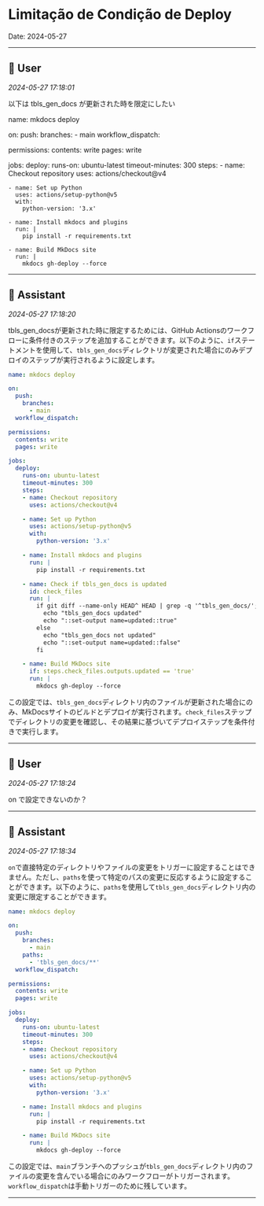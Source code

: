 # Limitação de Condição de Deploy

Date: 2024-05-27

---

## 👤 User
*2024-05-27 17:18:01*

以下は tbls_gen_docs が更新された時を限定にしたい

name: mkdocs deploy

on:
  push:
    branches:
      - main
  workflow_dispatch:

permissions:
  contents: write
  pages: write

jobs:
  deploy:
    runs-on: ubuntu-latest
    timeout-minutes: 300
    steps:
    - name: Checkout repository
      uses: actions/checkout@v4

    - name: Set up Python
      uses: actions/setup-python@v5
      with:
        python-version: '3.x'

    - name: Install mkdocs and plugins
      run: |
        pip install -r requirements.txt

    - name: Build MkDocs site
      run: |
        mkdocs gh-deploy --force

---

## 🤖 Assistant
*2024-05-27 17:18:20*

tbls_gen_docsが更新された時に限定するためには、GitHub Actionsのワークフローに条件付きのステップを追加することができます。以下のように、`if`ステートメントを使用して、`tbls_gen_docs`ディレクトリが変更された場合にのみデプロイのステップが実行されるように設定します。

```yaml
name: mkdocs deploy

on:
  push:
    branches:
      - main
  workflow_dispatch:

permissions:
  contents: write
  pages: write

jobs:
  deploy:
    runs-on: ubuntu-latest
    timeout-minutes: 300
    steps:
    - name: Checkout repository
      uses: actions/checkout@v4

    - name: Set up Python
      uses: actions/setup-python@v5
      with:
        python-version: '3.x'

    - name: Install mkdocs and plugins
      run: |
        pip install -r requirements.txt

    - name: Check if tbls_gen_docs is updated
      id: check_files
      run: |
        if git diff --name-only HEAD^ HEAD | grep -q '^tbls_gen_docs/'; then
          echo "tbls_gen_docs updated"
          echo "::set-output name=updated::true"
        else
          echo "tbls_gen_docs not updated"
          echo "::set-output name=updated::false"
        fi

    - name: Build MkDocs site
      if: steps.check_files.outputs.updated == 'true'
      run: |
        mkdocs gh-deploy --force
```

この設定では、`tbls_gen_docs`ディレクトリ内のファイルが更新された場合にのみ、MkDocsサイトのビルドとデプロイが実行されます。`check_files`ステップでディレクトリの変更を確認し、その結果に基づいてデプロイステップを条件付きで実行します。

---

## 👤 User
*2024-05-27 17:18:24*

on で設定できないのか？

---

## 🤖 Assistant
*2024-05-27 17:18:34*

`on`で直接特定のディレクトリやファイルの変更をトリガーに設定することはできません。ただし、`paths`を使って特定のパスの変更に反応するように設定することができます。以下のように、`paths`を使用して`tbls_gen_docs`ディレクトリ内の変更に限定することができます。

```yaml
name: mkdocs deploy

on:
  push:
    branches:
      - main
    paths:
      - 'tbls_gen_docs/**'
  workflow_dispatch:

permissions:
  contents: write
  pages: write

jobs:
  deploy:
    runs-on: ubuntu-latest
    timeout-minutes: 300
    steps:
    - name: Checkout repository
      uses: actions/checkout@v4

    - name: Set up Python
      uses: actions/setup-python@v5
      with:
        python-version: '3.x'

    - name: Install mkdocs and plugins
      run: |
        pip install -r requirements.txt

    - name: Build MkDocs site
      run: |
        mkdocs gh-deploy --force
```

この設定では、`main`ブランチへのプッシュが`tbls_gen_docs`ディレクトリ内のファイルの変更を含んでいる場合にのみワークフローがトリガーされます。`workflow_dispatch`は手動トリガーのために残しています。

---
